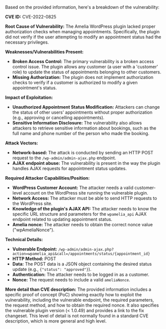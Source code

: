 Based on the provided information, here's a breakdown of the vulnerability:

**CVE ID:** CVE-2022-0825

**Root Cause of Vulnerability:**
The Amelia WordPress plugin lacked proper authorization checks when managing appointments. Specifically, the plugin did not verify if the user attempting to modify an appointment status had the necessary privileges.

**Weaknesses/Vulnerabilities Present:**
- **Broken Access Control:** The primary vulnerability is a broken access control issue. The plugin allows any customer (a user with a 'customer' role) to update the status of appointments belonging to other customers.
- **Missing Authorization:** The plugin does not implement authorization checks to verify if a customer is authorized to modify a given appointment's status.

**Impact of Exploitation:**
- **Unauthorized Appointment Status Modification:** Attackers can change the status of other users' appointments without proper authorization (e.g., approving or cancelling appointments).
- **Sensitive Information Disclosure:** The vulnerability also allows attackers to retrieve sensitive information about bookings, such as the full name and phone number of the person who made the booking.

**Attack Vectors:**
- **Network-based:** The attack is conducted by sending an HTTP POST request to the `/wp-admin/admin-ajax.php` endpoint.
- **AJAX endpoint abuse:** The vulnerability is present in the way the plugin handles AJAX requests for appointment status updates.

**Required Attacker Capabilities/Position:**
- **WordPress Customer Account:** The attacker needs a valid customer-level account on the WordPress site running the vulnerable plugin.
- **Network Access:** The attacker must be able to send HTTP requests to the WordPress site.
- **Knowledge of the plugin's AJAX API:** The attacker needs to know the specific URL structure and parameters for the `wpamelia_api` AJAX endpoint related to updating appointment status.
- **Amelia nonce:** The attacker needs to obtain the correct nonce value ("wpAmeliaNonce").

**Technical Details:**

*   **Vulnerable Endpoint:** `/wp-admin/admin-ajax.php?action=wpamelia_api&call=/appointments/status/{appointment_id}`
*   **HTTP Method:** POST
*   **Data:** The POST data is a JSON object containing the desired status update (e.g., `{"status": "approved"}`).
*   **Authentication:** The attacker needs to be logged in as a customer.
*   **Nonce:** The request needs to include a valid `ameliaNonce`.

**More detail than CVE description:**
The provided information includes a specific proof of concept (PoC) showing exactly how to exploit the vulnerability, including the vulnerable endpoint, the required parameters, the request method, and how to obtain the required nonce. It also specifies the vulnerable plugin version (< 1.0.49) and provides a link to the fix changeset. This level of detail is not normally found in a standard CVE description, which is more general and high level.